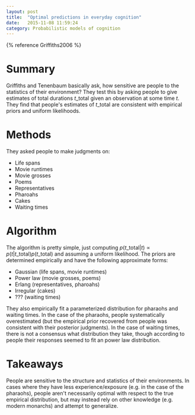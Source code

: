```yaml
---
layout: post
title:  "Optimal predictions in everyday cognition"
date:   2015-11-08 11:59:24
category: Probabilistic models of cognition
---
```



{% reference Griffiths2006 %}

# Summary

Griffiths and Tenenbaum basically ask, how sensitive are people to the statistics of their environment? They test this by asking people to give estimates of total durations $t\_\mathrm{total}$ given an observation at some time $t$. They find that people's estimates of $t\_\mathrm{total}$ are consistent with empirical priors and uniform likelihoods.

# Methods

They asked people to make judgments on:

* Life spans
* Movie runtimes
* Movie grosses
* Poems
* Representatives
* Pharoahs
* Cakes
* Waiting times

# Algorithm

The algorithm is pretty simple, just computing $p(t\_\mathrm{total}\vert t)\propto p(t\vert t\_\mathrm{total})p(t\_\mathrm{total})$ and assuming a uniform likelihood. The priors are determined empirically and have the following approximate forms:

* Gaussian (life spans, movie runtimes)
* Power law (movie grosses, poems)
* Erlang (representatives, pharoahs)
* Irregular (cakes)
* ??? (waiting times)

They also empirically fit a parameterized distribution for pharaohs and waiting times. In the case of the pharaohs, people systematically overestimated (but the empirical prior recovered from people was consistent with their posterior judgments). In the case of waiting times, there is not a consensus what distribution they take, though according to people their responses seemed to fit an power law distribution.

# Takeaways

People are sensitive to the structure and statistics of their environments. In cases where they have less experience/exposure (e.g. in the case of the pharaohs), people aren't necessarily optimal with respect to the true empirical distribution, but may instead rely on other knowledge (e.g. modern monarchs) and attempt to generalize.
